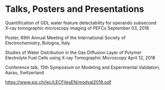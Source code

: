 # Talks, Posters and Presentations
Quantification of GDL water feature detectability for operando subsecond X-ray tomographic microscopy imaging of PEFCs
 September 03, 2018

Poster, 69th Annual Meeting of the International Society of Electrochemistry, Bologna, Italy

Studies of Water Distribution in the Gas Diffusion Layer of Polymer Electrolyte Fuel Cells using X-ray Tomographic Microscopy
 April 12, 2018

Conference talk, 15th Symposium on Modeling and Experimental Validation, Aarau, Switzerland

https://www.psi.ch/lec/LECFilesEN/modval2018.pdf
